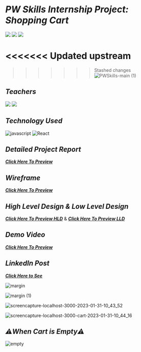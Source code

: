 # _PW Skills Internship Project: Shopping Cart_
[![](https://img.shields.io/badge/PWSkills-5A16E0?style=for-the-badge)]() [![](https://img.shields.io/badge/Experience%20Portal-5A16E0?style=for-the-badge)]() [![](https://img.shields.io/badge/Part%20of%20Full%20Stack%20Web%20Web%20Development%20Bootcamp1.0-5A16E0?style=for-the-badge)]()

<<<<<<< Updated upstream
=======


>>>>>>> Stashed changes
![PWSkills-main (1)](https://github.com/VaibhavT48/Shopping-Cart-PW-Skills/assets/124554154/340634d8-e870-42a8-a113-a4372eac800f)

## _Teachers_
[![](https://img.shields.io/badge/Hitesh%20Choudhary%20Sir-5A16E0?style=for-the-badge)]() [![](https://img.shields.io/badge/Anurag%20Tiwari%20Sir-5A16E0?style=for-the-badge)]()

## _Technology Used_
![javascript](https://img.shields.io/badge/JavaScript-F7DF1E?style=for-the-badge&logo=javascript&logoColor=black)
![React](https://img.shields.io/badge/react-%2320232a.svg?style=for-the-badge&logo=react&logoColor=%2361DAFB)

## _Detailed Project Report_
_**[Click Here To Preview](https://docs.google.com/document/d/1j0TykRhE_RBvgyEvYhgpd4PgcYDDxsGb/edit?usp=sharing&ouid=103179620030622940959&rtpof=true&sd=true)**_

## _Wireframe_
_**[Click Here To Preview](https://www.figma.com/file/Apw7qi6gwgMNQMbX7QmOg6/PW-Shopping-Cart-React-Internship-Project?type=design&node-id=0%3A1&mode=design&t=BJTqqD4rserpZtG2-1)**_

## _High Level Design & Low Level Design_
_**[Click Here To Preview HLD](https://docs.google.com/document/d/1j6Y7QugsRekPirNto63idEf6-In0Rrx4/edit?usp=sharing&ouid=103179620030622940959&rtpof=true&sd=true)**_ & _**[Click Here To Preview LLD](https://docs.google.com/document/d/1j8q7pgEjea9x5jiqSusOFczKCxdMTyuV/edit)**_

## _Demo Video_
_**[Click Here To Preview](https://drive.google.com/file/d/1hZsn60ReM8Trhf2zfIzBkrVA18CECAWh/view)**_

## _LinkedIn Post_
_**[Click Here to See](https://www.linkedin.com/posts/vaibhav-yadav-b69704210_pwskills-activity-7163390740608245760-gkdF/?utm_source=share&utm_medium=member_android)**_

![margin](https://user-images.githubusercontent.com/91872149/215677575-7d7f1cbc-8e2d-4ae7-9bb9-4f5030296c61.png)

![margin (1)](https://user-images.githubusercontent.com/91872149/215680828-9ded5a4d-3cb5-4410-a220-53eaea6a54dd.png)

![screencapture-localhost-3000-2023-01-31-10_43_52](https://user-images.githubusercontent.com/91872149/215676962-8050ca39-ecfb-44b1-92bf-9044fd9e6610.png)

![screencapture-localhost-3000-cart-2023-01-31-10_44_16](https://user-images.githubusercontent.com/91872149/215676983-1a084da9-086d-4810-b620-df3325a3a403.png)

## _⚠️When Cart is Empty⚠️_
![empty](https://user-images.githubusercontent.com/91872149/215966034-122740bc-d4ba-4538-9dbc-16564fc31e5d.png)




